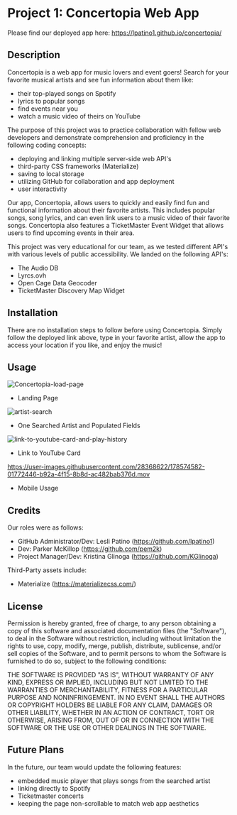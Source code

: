 # Project 1: Concertopia Web App

Please find our deployed app here: https://lpatino1.github.io/concertopia/

## Description

Concertopia is a web app for music lovers and event goers!  Search for your favorite musical artists and see fun information about them like:
- their top-played songs on Spotify
- lyrics to popular songs
- find events near you
- watch a music video of theirs on YouTube

The purpose of this project was to practice collaboration with fellow web developers and demonstrate comprehension and proficiency in the following coding concepts: 

- deploying and linking multiple server-side web API's
- third-party CSS frameworks (Materialize) 
- saving to local storage
- utilizing GitHub for collaboration and app deployment
- user interactivity

Our app, Concertopia, allows users to quickly and easily find fun and functional information about their favorite artists.  This includes popular songs, song lyrics, and can even link users to a music video of their favorite songs.  Concertopia also features a TicketMaster Event Widget that allows users to find upcoming events in their area.

This project was very educational for our team, as we tested different API's with various levels of public accessibility.  We landed on the following API's: 
- The Audio DB
- Lyrcs.ovh
- Open Cage Data Geocoder
- TicketMaster Discovery Map Widget 

## Installation

There are no installation steps to follow before using Concertopia.  Simply follow the deployed link above, type in your favorite artist, allow the app to access your location if you like, and enjoy the music! 

## Usage

![Concertopia-load-page](https://user-images.githubusercontent.com/28368622/178571764-0eb23e4b-d54a-4a68-9540-eb89e79fc816.png)
- Landing Page

![artist-search](https://user-images.githubusercontent.com/28368622/178571811-f44af7b6-5206-440a-81cd-0a95fe552b84.png)
- One Searched Artist and Populated Fields

![link-to-youtube-card-and-play-history](https://user-images.githubusercontent.com/28368622/178571845-de1bf802-989a-416e-8228-8df02071ca7a.png)
- Link to YouTube Card

https://user-images.githubusercontent.com/28368622/178574582-01772446-b92a-4f15-8b8d-ac482bab376d.mov
- Mobile Usage

## Credits

Our roles were as follows: 

- GitHub Administrator/Dev: Lesli Patino (https://github.com/lpatino1)
- Dev: Parker McKillop (https://github.com/pem2k)
- Project Manager/Dev: Kristina Glinoga (https://github.com/KGlinoga)

Third-Party assets include: 
- Materialize (https://materializecss.com/)

## License

Permission is hereby granted, free of charge, to any person obtaining a copy of this software and associated documentation files (the "Software"), to deal in the Software without restriction, including without limitation the rights to use, copy, modify, merge, publish, distribute, sublicense, and/or sell copies of the Software, and to permit persons to whom the Software is furnished to do so, subject to the following conditions:

THE SOFTWARE IS PROVIDED "AS IS", WITHOUT WARRANTY OF ANY KIND, EXPRESS OR IMPLIED, INCLUDING BUT NOT LIMITED TO THE WARRANTIES OF MERCHANTABILITY, FITNESS FOR A PARTICULAR PURPOSE AND NONINFRINGEMENT. IN NO EVENT SHALL THE AUTHORS OR COPYRIGHT HOLDERS BE LIABLE FOR ANY CLAIM, DAMAGES OR OTHER LIABILITY, WHETHER IN AN ACTION OF CONTRACT, TORT OR OTHERWISE, ARISING FROM, OUT OF OR IN CONNECTION WITH THE SOFTWARE OR THE USE OR OTHER DEALINGS IN THE SOFTWARE.

## Future Plans 

In the future, our team would update the following features:

- embedded music player that plays songs from the searched artist 
- linking directly to Spotify 
- Ticketmaster concerts
- keeping the page non-scrollable to match web app aesthetics  
